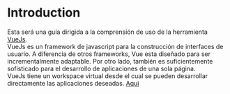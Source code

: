 # Introduction

Esta será una guía dirigida a la comprensión de uso de la herramienta [VueJs](https://vuejs.org/).  
VueJs es un framework de javascript para la construcción de interfaces de usuario. A diferencia de otros frameworks, Vue esta diseñado para ser incrementalmente adaptable. Por otro lado, también es suficientemente sofisticado para el desarrollo de aplicaciones de una sola página.  
VueJs tiene un workspace virtual desde el cual se pueden desarrollar directamente las aplicaciones deseadas. [Aqui](https://jsfiddle.net/)
